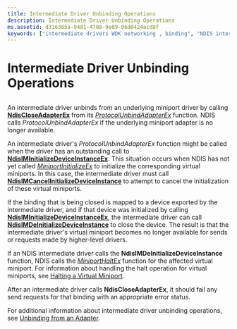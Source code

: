 ```yaml
---
title: Intermediate Driver Unbinding Operations
description: Intermediate Driver Unbinding Operations
ms.assetid: d316385a-9481-4708-9e09-06d0424acd8f
keywords: ["intermediate drivers WDK networking , binding", "NDIS intermediate drivers WDK , binding", "unbinding WDK NDIS intermediate"]
---
```


# Intermediate Driver Unbinding Operations


## <a href="" id="ddk-intermediate-driver-unbinding-operations-ng"></a>


An intermediate driver unbinds from an underlying miniport driver by calling [**NdisCloseAdapterEx**](https://msdn.microsoft.com/library/windows/hardware/ff561640) from its [*ProtocolUnbindAdapterEx*](https://msdn.microsoft.com/library/windows/hardware/ff570278) function. NDIS calls *ProtocolUnbindAdapterEx* if the underlying miniport adapter is no longer available.

An intermediate driver's *ProtocolUnbindAdapterEx* function might be called when the driver has an outstanding call to [**NdisIMInitializeDeviceInstanceEx**](https://msdn.microsoft.com/library/windows/hardware/ff562727). This situation occurs when NDIS has not yet called [*MiniportInitializeEx*](https://msdn.microsoft.com/library/windows/hardware/ff559389) to initialize the corresponding virtual miniports. In this case, the intermediate driver must call [**NdisIMCancelInitializeDeviceInstance**](https://msdn.microsoft.com/library/windows/hardware/ff562719) to attempt to cancel the initialization of these virtual miniports.

If the binding that is being closed is mapped to a device exported by the intermediate driver, and if that device was initialized by calling [**NdisIMInitializeDeviceInstanceEx**](https://msdn.microsoft.com/library/windows/hardware/ff562727), the intermediate driver can call [**NdisIMDeInitializeDeviceInstance**](https://msdn.microsoft.com/library/windows/hardware/ff562721) to close the device. The result is that the intermediate driver's virtual miniport becomes no longer available for sends or requests made by higher-level drivers.

If an NDIS intermediate driver calls the **NdisIMDeInitializeDeviceInstance** function, NDIS calls the [*MiniportHaltEx*](https://msdn.microsoft.com/library/windows/hardware/ff559388) function for the affected virtual miniport. For information about handling the halt operation for virtual miniports, see [Halting a Virtual Miniport](halting-a-virtual-miniport.md).

After an intermediate driver calls **NdisCloseAdapterEx**, it should fail any send requests for that binding with an appropriate error status.

For additional information about intermediate driver unbinding operations, see [Unbinding from an Adapter](unbinding-from-an-adapter.md).

 

 





